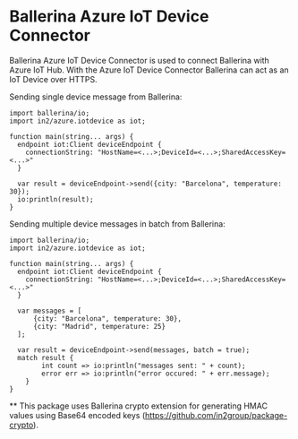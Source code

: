 # Ballerina Azure IoT Device Connector

Ballerina Azure IoT Device Connector is used to connect Ballerina with Azure IoT Hub. With the Azure IoT Device Connector Ballerina can act as an IoT Device over HTTPS.

Sending single device message from Ballerina:

```ballerina
import ballerina/io;
import in2/azure.iotdevice as iot;

function main(string... args) {
  endpoint iot:Client deviceEndpoint {
    connectionString: "HostName=<...>;DeviceId=<...>;SharedAccessKey=<...>"
  }

  var result = deviceEndpoint->send({city: "Barcelona", temperature: 30});
  io:println(result);
}
```

Sending multiple device messages in batch from Ballerina:

```ballerina
import ballerina/io;
import in2/azure.iotdevice as iot;

function main(string... args) {
  endpoint iot:Client deviceEndpoint {
    connectionString: "HostName=<...>;DeviceId=<...>;SharedAccessKey=<...>"
  }

  var messages = [
      {city: "Barcelona", temperature: 30},
      {city: "Madrid", temperature: 25}
  ];

  var result = deviceEndpoint->send(messages, batch = true);
  match result {
        int count => io:println("messages sent: " + count);
        error err => io:println("error occured: " + err.message);
    }
}
```

** This package uses Ballerina crypto extension for generating HMAC values using Base64 encoded keys (https://github.com/in2group/package-crypto).